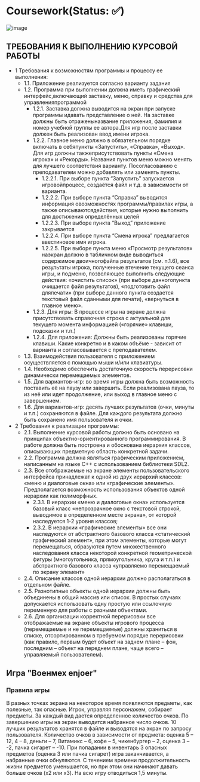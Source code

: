 # Coursework(Status: ✅)
![image](https://github.com/Yrti-cpu/CollectorGame/assets/113043293/8e784a2e-828f-485e-b83b-c9e625bbaa2b)

## ТРЕБОВАНИЯ К ВЫПОЛНЕНИЮ КУРСОВОЙ РАБОТЫ
+ 1 Требования к возможностям программы и процессу ее выполнения:
  + 1.1. Приложение реализуется согласно варианту задания
  + 1.2. Программа при выполнении должна иметь графический интерфейс,включающий заставку, меню, справку и средства для управленияпрограммой
    + 1.2.1. Заставка должна выводится на экран при запуске программы идавать представление о ней. На заставке должны быть отраженыназвание приложения, фамилия и номер учебной группы ее автора.Для игр после заставки должен быть реализован ввод имени игрока.
    + 1.2.2. Главное меню должно в обязательном порядке включать в себяпункты «Запустить», «Справка», «Выход». Для игр должны такжеприсутствовать пункты «Смена игрока» и «Рекорды». Названия пунктов меню можно менять для лучшего соответствия варианту. Посогласованию с преподавателем можно добавлять или заменять пункты.
      + 1.2.2.1. При выборе пункта “Запустить” запускается игровойпроцесс, создаётся файл и т.д. в зависимости от варианта.
      + 1.2.2.2. При выборе пункта “Справка” выводится информация овозможностях программы/правилах игры, а также описываютсядействия, которые нужно выполнить для достижения определённых целей
      + 1.2.2.3. При выборе пункта “Выход” приложение закрывается
      + 1.2.2.4. При выборе пункта “Смена игрока” предлагается ввестиновое имя игрока.
      + 1.2.2.5. При выборе пункта меню «Просмотр результатов» наэкран должно в табличном виде выводиться содержимое двоичногофайла результатов (см. п.1.6), все результаты игрока, полученные втечение текущего сеанса игры, и подменю, позволяющее выполнить следующие действия: «очистить список» (при выборе данногопункта очищается файл результатов), «подготовить файл дляпечати» (при выборе данного пункта создается текстовый файл сданными для печати), «вернуться в главное меню».
    + 1.2.3. Для игры: В процессе игры на экране должна присутствовать справочная строка с актуальной для текущего момента информацией («горячие» клавиши, подсказки и т.п.)
    + 1.2.4. Для приложения: Должны быть реализованы горячие клавиши. Какие конкретно и в каком объёме - зависит от варианта и согласовывается с преподавателем.
  + 1.3. Взаимодействия пользователя с приложением осуществляется с помощью мыши и/или клавиатуры.
  + 1.4. Необходимо обеспечить достаточную скорость перерисовки динамически перемещаемых элементов.
  + 1.5. Для вариантов-игр: во время игры должна быть возможность поставить её на паузу или завершить. Если реализована пауза, то из неё или идет продолжение, или выход в главное меню с завершением.
  + 1.6. Для вариантов-игр: десять лучших результатов (очки, минуты и т.п.) сохраняются в файле. Для каждого результата должно быть сохранено имя пользователя и очки.
+ 2 Требования к реализации программы:
  + 2.1. Выполнение курсовой работы должно быть основано на принципах объектно-ориентированного программирования. В работе должна быть построена и обоснована иерархия классов, описывающих предметную область конкретной задачи.
  + 2.2. Программа должна являться графическим приложением, написанным на языке C++ с использованием библиотеки SDL2.
  + 2.3. Все отображаемые на экране элементы пользовательского интерфейса принадлежат к одной из двух иерархий классов: «меню и диалоговые окна» или «графические элементы». Предполагается возможность использования объектов одной иерархии как полиморфных.
    + 2.3.1. В иерархии «меню и диалоговые окна» используется базовый класс «непрозрачное окно с текстовой строкой, выводимое в определенном месте экрана», от которой наследуется 1-2 уровня классов;
    + 2.3.2. В иерархии «графические элементы» все они наследуются от абстрактного базового класса «статический графический элемент», при этом элементы, которые могут перемещаться, образуются путем множественного наследования класса некоторой конкретной геометрической фигуры (многоугольника, прямоугольника, круга и т.п.) и абстрактного базового класса «управляемо перемещаемый по экрану элемент»
  + 2.4. Описание классов одной иерархии должно располагаться в отдельном файле.
  + 2.5. Разнотипные объекты одной иерархии должны быть объединены в общий массив или список. В простых случаях допускается использовать одну простую или ссылочную переменную для работы с разными объектами.
  + 2.6. Для организации корректной перерисовки все отображаемые на экране объекты игрового процесса (перемещаемые и не перемещаемые) должны храниться в списке, отсортированном в требуемом порядке перерисовки (как правило, первым будет объект на заднем плане – фон, последним – объект на переднем плане, чаще всего – управляемый пользователем).
## Игра "Военмех enjoer"
### Правила игры
В разных точках экрана на некоторое время появляются предметы, как полезные, так опасные. Игрок, управляя персонажем, собирает предметы. За каждый вид дается определенное количество очков. По завершению игры на экран выводится набранное число очков. 10 лучших результатов хранятся в файле и выводятся на экран по запросу пользователя. Количество очков в зависимости от предмета: оценка 5 – 12, 4 – 8,  деньги – 7, Витамикс – 6, кофе – 5, чикенбургер – 2, оценка 3 – -2, пачка сигарет – -10. При попадании в инвентарь 3 опасных предметов (оценка 3 или пачка сигарет) игра заканчивается, а набранные очки обнуляются. С течением времени продолжительность жизни предметов уменьшается, но при этом они начинают давать больше очков (x2 или x3). На всю игру отводиться 1,5 минуты. 
